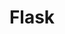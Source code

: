 ---
layout: chapter
title: Flask
slides:

  - class: title-slide
    content: |

      ![Gather Workshops Logo]([[BASE_URL]]/theme/assets/images/gw_logo.png)

      # Flask
      _Running a Python website_



## What is it

### Python framework for websites

### HTML and CSS website with python behind it

### allows you to run code before displaying a page

### allows you to re-use code across pages

### built in support for database access



## Set up new project from starter

### copy files

### put files in project folder

### simple tour




## Run project

### open shell

### navigate to project

### run runserver.py

### open in browser




## Create routes and templates

### route for upload

### template for upload

### route for login

### template for login

### route for user profile

### template for user profile



## Create navigation

### create nav bar include

### write html for nav bar

### include in all templates



  - content: |

      ![Thumbs Up!]([[BASE_URL]]/theme/assets/images/thumbs-up.svg){: height="200"}

      ## Flask: Complete!

      [Take me to the next chapter!](web-forms.html)

---